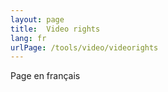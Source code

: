 ```yaml
---
layout: page
title:  Video rights
lang: fr
urlPage: /tools/video/videorights
---
```



Page en français